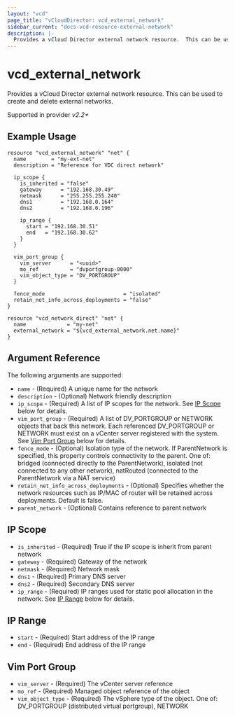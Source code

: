 ```yaml
---
layout: "vcd"
page_title: "vCloudDirector: vcd_external_network"
sidebar_current: "docs-vcd-resource-external-network"
description: |-
  Provides a vCloud Director external network resource.  This can be used to create and delete external networks.
---
```


# vcd\_external\_network

Provides a vCloud Director external network resource.  This can be used to create and delete external networks.

Supported in provider *v2.2+*

## Example Usage

```hcl
resource "vcd_external_network" "net" {
  name        = "my-ext-net"
  description = "Reference for VDC direct network"

  ip_scope {
    is_inherited = "false"
    gateway      = "192.168.30.49"
    netmask      = "255.255.255.240"
    dns1         = "192.168.0.164"
    dns2         = "192.168.0.196"

    ip_range {
      start = "192.168.30.51"
      end   = "192.168.30.62"
    }
  }

  vim_port_group {
    vim_server      = "<uuid>"
    mo_ref          = "dvportgroup-0000"
    vim_object_type = "DV_PORTGROUP"
  }

  fence_mode                         = "isolated"
  retain_net_info_across_deployments = "false"
}

resource "vcd_network_direct" "net" {
  name             = "my-net"
  external_network = "${vcd_external_network.net.name}"
}
```

## Argument Reference

The following arguments are supported:

* `name` - (Required) A unique name for the network
* `description` - (Optional) Network friendly description
* `ip_scope` - (Required) A list of IP scopes for the network.  See [IP Scope](#ipscope) below for details.
* `vim_port_group` - (Required) A list of DV_PORTGROUP or NETWORK objects that back this network. Each referenced DV_PORTGROUP or NETWORK must exist on a vCenter server registered with the system.  See [Vim Port Group](#vimportgroup) below for details.
* `fence_mode` - (Optional) Isolation type of the network. If ParentNetwork is specified, this property controls connectivity to the parent. One of: bridged (connected directly to the ParentNetwork), isolated (not connected to any other network), natRouted (connected to the ParentNetwork via a NAT service) 
* `retain_net_info_across_deployments` - (Optional)  Specifies whether the network resources such as IP/MAC of router will be retained across deployments. Default is false.
* `parent_network` - (Optional) Contains reference to parent network


<a id="ipscope"></a>
## IP Scope

* `is_inherited` - (Required) True if the IP scope is inherit from parent network
* `gateway` - (Required) Gateway of the network
* `netmask` - (Required) Network mask
* `dns1` - (Required) Primary DNS server
* `dns2` - (Required) Secondary DNS server
* `ip_range` - (Required) IP ranges used for static pool allocation in the network.  See [IP Range](#iprange) below for details.

<a id="iprange"></a>
## IP Range

* `start` - (Required) Start address of the IP range
* `end` - (Required) End address of the IP range

<a id="vimporrtgroup"></a>
## Vim Port Group

* `vim_server` - (Required) The vCenter server reference
* `mo_ref` - (Required) Managed object reference of the object
* `vim_object_type` - (Required) The vSphere type of the object.  One of: DV_PORTGROUP (distributed virtual portgroup), NETWORK
